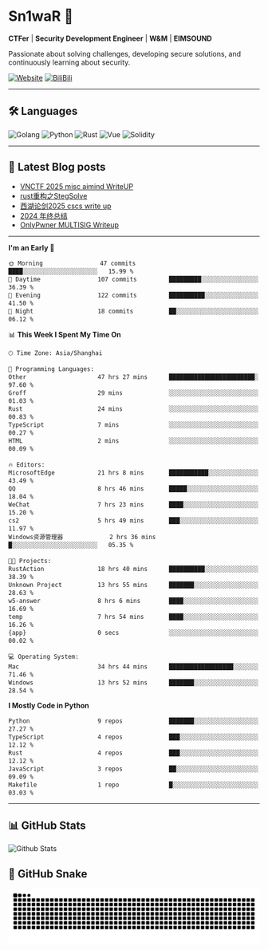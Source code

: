 # Sn1waR 👋

**CTFer** | **Security Development Engineer** | **W&M** | **EIMSOUND**

Passionate about solving challenges, developing secure solutions, and continuously learning about security.

[![Website](https://img.shields.io/website?url=https%3A%2F%2Fwww.snowywar.top)](https://www.snowywar.top) 
[![BiliBili](https://img.shields.io/badge/BiliBili-哔哩哔哩-00A1D6?style=flat&logo=bilibili&logoColor=white)](https://space.bilibili.com/8389161)  

---

## 🛠️ Languages
![Golang](https://img.shields.io/badge/-Golang-00ADD8?style=flat&logo=go&logoColor=white)
![Python](https://img.shields.io/badge/-Python-3776AB?style=flat&logo=python&logoColor=white)
![Rust](https://img.shields.io/badge/-Rust-000000?style=flat&logo=rust&logoColor=white)
![Vue](https://img.shields.io/badge/-Vue.js-4FC08D?style=flat&logo=vue.js&logoColor=white)
![Solidity](https://img.shields.io/badge/-Solidity-363636?style=flat&logo=solidity&logoColor=white)

---
## 📖 Latest Blog posts
<!-- BLOG-POST-LIST:START -->
- [VNCTF 2025 misc aimind WriteUP](https://www.snowywar.top/4546.html)
- [rust重构之StegSolve](https://www.snowywar.top/4541.html)
- [西湖论剑2025 cscs write up](https://www.snowywar.top/4527.html)
- [2024 年终总结](https://www.snowywar.top/4525.html)
- [OnlyPwner MULTISIG Writeup](https://www.snowywar.top/4507.html)
<!-- BLOG-POST-LIST:END -->
---
<!--START_SECTION:waka-->
**I'm an Early 🐤** 

```text
🌞 Morning                47 commits          ████░░░░░░░░░░░░░░░░░░░░░   15.99 % 
🌆 Daytime                107 commits         █████████░░░░░░░░░░░░░░░░   36.39 % 
🌃 Evening                122 commits         ██████████░░░░░░░░░░░░░░░   41.50 % 
🌙 Night                  18 commits          ██░░░░░░░░░░░░░░░░░░░░░░░   06.12 % 
```


📊 **This Week I Spent My Time On** 

```text
🕑︎ Time Zone: Asia/Shanghai

💬 Programming Languages: 
Other                    47 hrs 27 mins      ████████████████████████░   97.60 % 
Groff                    29 mins             ░░░░░░░░░░░░░░░░░░░░░░░░░   01.03 % 
Rust                     24 mins             ░░░░░░░░░░░░░░░░░░░░░░░░░   00.83 % 
TypeScript               7 mins              ░░░░░░░░░░░░░░░░░░░░░░░░░   00.27 % 
HTML                     2 mins              ░░░░░░░░░░░░░░░░░░░░░░░░░   00.09 % 

🔥 Editors: 
MicrosoftEdge            21 hrs 8 mins       ███████████░░░░░░░░░░░░░░   43.49 % 
QQ                       8 hrs 46 mins       █████░░░░░░░░░░░░░░░░░░░░   18.04 % 
WeChat                   7 hrs 23 mins       ████░░░░░░░░░░░░░░░░░░░░░   15.20 % 
cs2                      5 hrs 49 mins       ███░░░░░░░░░░░░░░░░░░░░░░   11.97 % 
Windows资源管理器             2 hrs 36 mins       █░░░░░░░░░░░░░░░░░░░░░░░░   05.35 % 

🐱‍💻 Projects: 
RustAction               18 hrs 40 mins      ██████████░░░░░░░░░░░░░░░   38.39 % 
Unknown Project          13 hrs 55 mins      ███████░░░░░░░░░░░░░░░░░░   28.63 % 
w5-answer                8 hrs 6 mins        ████░░░░░░░░░░░░░░░░░░░░░   16.69 % 
temp                     7 hrs 54 mins       ████░░░░░░░░░░░░░░░░░░░░░   16.26 % 
{app}                    0 secs              ░░░░░░░░░░░░░░░░░░░░░░░░░   00.02 % 

💻 Operating System: 
Mac                      34 hrs 44 mins      ██████████████████░░░░░░░   71.46 % 
Windows                  13 hrs 52 mins      ███████░░░░░░░░░░░░░░░░░░   28.54 % 
```

**I Mostly Code in Python** 

```text
Python                   9 repos             ███████░░░░░░░░░░░░░░░░░░   27.27 % 
TypeScript               4 repos             ███░░░░░░░░░░░░░░░░░░░░░░   12.12 % 
Rust                     4 repos             ███░░░░░░░░░░░░░░░░░░░░░░   12.12 % 
JavaScript               3 repos             ██░░░░░░░░░░░░░░░░░░░░░░░   09.09 % 
Makefile                 1 repo              █░░░░░░░░░░░░░░░░░░░░░░░░   03.03 % 
```




<!--END_SECTION:waka-->
---

## 📊 GitHub Stats
![Github Stats](https://github-readme-stats.vercel.app/api?username=jiayuqi7813&show_icons=true&theme=radical)

## 🐍 GitHub Snake
<picture>
  <source media="(prefers-color-scheme: dark)" srcset="https://raw.githubusercontent.com/jiayuqi7813/jiayuqi7813/output/github-contribution-grid-snake-dark.svg">
  <source media="(prefers-color-scheme: light)" srcset="https://raw.githubusercontent.com/jiayuqi7813/jiayuqi7813/output/github-contribution-grid-snake.svg">
  <img alt="github contribution grid snake animation" src="https://raw.githubusercontent.com/jiayuqi7813/jiayuqi7813/output/github-contribution-grid-snake.svg">
</picture>

